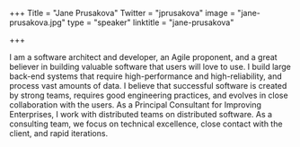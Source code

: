 +++
Title = "Jane Prusakova"
Twitter = "jprusakova"
image = "jane-prusakova.jpg"
type = "speaker"
linktitle = "jane-prusakova"

+++

I am a software architect and developer, an Agile proponent, and a great believer in building valuable software that users will love to use. I build large back-end systems that require high-performance and high-reliability, and process vast amounts of data. I believe that successful software is created by strong teams, requires good engineering practices, and evolves in close collaboration with the users. As a Principal Consultant for Improving Enterprises, I work with distributed teams on distributed software. As a consulting team, we focus on technical excellence, close contact with the client, and rapid iterations.
